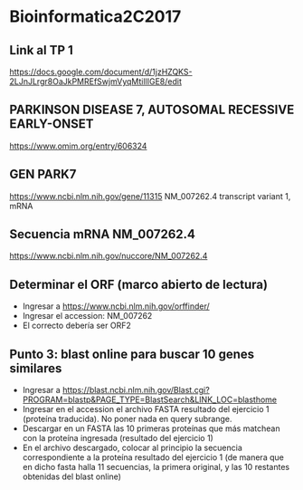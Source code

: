# Bioinformatica2C2017
## Link al TP 1
https://docs.google.com/document/d/1jzHZQKS-2LJnJLrgr8OaJkPMREfSwjmVyqMtillIGE8/edit

## PARKINSON DISEASE 7, AUTOSOMAL RECESSIVE EARLY-ONSET
https://www.omim.org/entry/606324

## GEN PARK7
https://www.ncbi.nlm.nih.gov/gene/11315
NM_007262.4 transcript variant 1, mRNA

## Secuencia mRNA NM_007262.4
https://www.ncbi.nlm.nih.gov/nuccore/NM_007262.4

## Determinar el ORF (marco abierto de lectura)
* Ingresar a https://www.ncbi.nlm.nih.gov/orffinder/
* Ingresar el accession: NM_007262 
* El correcto debería ser ORF2

## Punto 3: blast online para buscar 10 genes similares
* Ingresar a https://blast.ncbi.nlm.nih.gov/Blast.cgi?PROGRAM=blastp&PAGE_TYPE=BlastSearch&LINK_LOC=blasthome
* Ingresar en el accession el archivo FASTA resultado del ejercicio 1 (proteína traducida). No poner nada en query subrange.
* Descargar en un FASTA las 10 primeras proteínas que más matchean con la proteína ingresada (resultado del ejercicio 1)
* En el archivo descargado, colocar al principio la secuencia correspondiente a la proteína resultado del ejercicio 1 (de manera que en dicho fasta halla 11 secuencias, la primera original, y las 10 restantes obtenidas del blast online)
